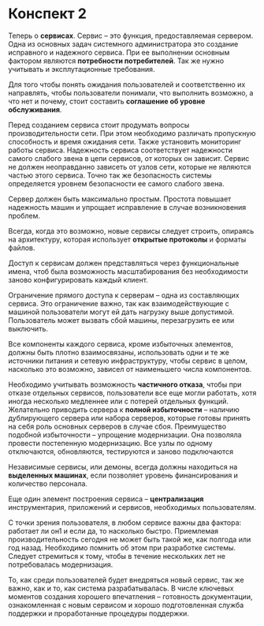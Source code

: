 # Конспект 2

Теперь о **сервисах**. Сервис – это функция, предоставляемая сервером. Одна из основных задач системного администратора это создание исправного и надежного сервиса. При ее выполнении основным фактором являются **потребности потребителей**. Так же нужно учитывать и эксплутационные требования.

Для того чтобы понять ожидания пользователей и соответственно их направлять, чтобы пользователи понимали, что выполнить возможно, а что     нет и почему, стоит составить **соглашение об уровне обслуживания**.

Перед созданием сервиса стоит продумать вопросы производительности сети. При этом необходимо различать пропускную способность и время ожидания сети. Также установить мониторинг работы сервиса. Надежность сервиса соответствует надежности самого слабого звена в цепи сервисов, от которых он зависит. Сервис не должен неоправданно зависеть от узлов сети, которые не являются частью этого сервиса. Точно так же безопасность системы определяется уровнем безопасности ее самого слабого звена.

Сервер должен быть максимально простым. Простота повышает надежность машин и упрощает исправление в случае возникновения проблем.

Всегда, когда это возможно, новые сервисы следует строить, опираясь на архитектуру, которая использует **открытые протоколы** и форматы файлов.

Доступ к сервисам должен представляться через функциональные имена, чтоб была возможность масштабирования без необходимости заново конфигурировать каждый клиент.

Ограничение прямого доступа к серверам – одна из составляющих сервиса. Это ограничение важно, так как взаимодействующие с машиной пользователи могут ей дать нагрузку выше допустимой. Пользователь может вызвать сбой машины, перезагрузить ее или выключить.

Все компоненты каждого сервиса, кроме избыточных элементов, должны быть плотно взаимосвязаны, использовать одни и те же источники питания и сетевую инфраструктуру, чтобы сервис в целом, насколько это возможно, зависел от наименьшего числа компонентов.

Необходимо учитывать возможность **частичного отказа**, чтобы при отказе отдельных сервисов, пользователи все еще могли работать, хотя иногда несколько медленнее или с потерей отдельных функций. Желательно приводить сервера к **полной избыточности** – наличию дублирующего сервера или набора серверов, которые готовы принять на себя роль основных серверов в случае сбоя. Преимущество подобной избыточности – упрощение модернизации. Она позволяла провести постепенную модернизацию. Все узлы по одному отключаются, обновляются, тестируются и заново подключаются

Независимые сервисы, или демоны, всегда должны находиться на **выделенных машинах**, если позволяет уровень финансирования и количество персонала.

Еще один элемент построения сервиса – **централизация** инструментария, приложений и сервисов, необходимых пользователям.

С точки зрения пользователя, в любом сервисе важны два фактора: работает ли он1 и если да, то насколько быстро. Приемлемая производительность 
сегодня не может быть такой же, как полгода или год назад. Необходимо помнить об этом при разработке системы. Следует стремиться к тому, чтобы в течение нескольких лет не потребовалась модернизация.

То, как среди пользователей будет внедряться новый сервис, так же важно, как и то, как система разрабатывалась. В числе ключевых моментов создания хорошего впечатления – готовность документации, ознакомленная с новым сервисом и хорошо подготовленная служба поддержки и проработанные процедуры поддержки.

